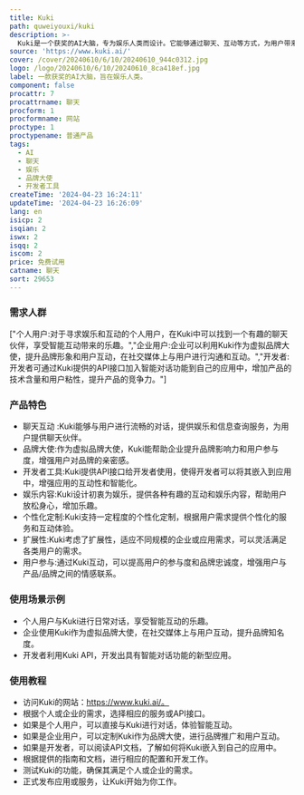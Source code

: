 ```yaml
---
title: Kuki
path: quweiyouxi/kuki
description: >-
  Kuki是一个获奖的AI大脑，专为娱乐人类而设计。它能够通过聊天、互动等方式，为用户带来乐趣和陪伴。Kuki的技术背景深厚，它不仅能够提供娱乐，还能在商业领域中作为虚拟品牌大使，帮助企业扩大用户参与度。此外，Kuki还为开发者提供了API接口，使得Kuki的大脑可以被嵌入到各种应用和头像中，极大地扩展了其应用范围。
source: 'https://www.kuki.ai/'
cover: /cover/20240610/6/10/20240610_944c0312.jpg
logo: /logo/20240610/6/10/20240610_8ca418ef.jpg
label: 一款获奖的AI大脑，旨在娱乐人类。
component: false
procattr: 7
procattrname: 聊天
procform: 1
procformname: 网站
proctype: 1
proctypename: 普通产品
tags:
  - AI
  - 聊天
  - 娱乐
  - 品牌大使
  - 开发者工具
createTime: '2024-04-23 16:24:11'
updateTime: '2024-04-23 16:26:09'
lang: en
isicp: 2
isqian: 2
iswx: 2
isqq: 2
iscom: 2
price: 免费试用
catname: 聊天
sort: 29653
---
```




### 需求人群
["个人用户:对于寻求娱乐和互动的个人用户，在Kuki中可以找到一个有趣的聊天伙伴，享受智能互动带来的乐趣。","企业用户:企业可以利用Kuki作为虚拟品牌大使，提升品牌形象和用户互动，在社交媒体上与用户进行沟通和互动。","开发者:开发者可通过Kuki提供的API接口加入智能对话功能到自己的应用中，增加产品的技术含量和用户粘性，提升产品的竞争力。"]

### 产品特色
* 聊天互动 :Kuki能够与用户进行流畅的对话，提供娱乐和信息查询服务，为用户提供聊天伙伴。
* 品牌大使:作为虚拟品牌大使，Kuki能帮助企业提升品牌影响力和用户参与度，增强用户对品牌的亲密感。
* 开发者工具:Kuki提供API接口给开发者使用，使得开发者可以将其嵌入到应用中，增强应用的互动性和智能化。
* 娱乐内容:Kuki设计初衷为娱乐，提供各种有趣的互动和娱乐内容，帮助用户放松身心，增加乐趣。
* 个性化定制:Kuki支持一定程度的个性化定制，根据用户需求提供个性化的服务和互动体验。
* 扩展性:Kuki考虑了扩展性，适应不同规模的企业或应用需求，可以灵活满足各类用户的需求。
* 用户参与:通过Kuki互动，可以提高用户的参与度和品牌忠诚度，增强用户与产品/品牌之间的情感联系。

### 使用场景示例
* 个人用户与Kuki进行日常对话，享受智能互动的乐趣。
* 企业使用Kuki作为虚拟品牌大使，在社交媒体上与用户互动，提升品牌知名度。
* 开发者利用Kuki API，开发出具有智能对话功能的新型应用。

### 使用教程
* 访问Kuki的网站：https://www.kuki.ai/。
* 根据个人或企业的需求，选择相应的服务或API接口。
* 如果是个人用户，可以直接与Kuki进行对话，体验智能互动。
* 如果是企业用户，可以定制Kuki作为品牌大使，进行品牌推广和用户互动。
* 如果是开发者，可以阅读API文档，了解如何将Kuki嵌入到自己的应用中。
* 根据提供的指南和文档，进行相应的配置和开发工作。
* 测试Kuki的功能，确保其满足个人或企业的需求。
* 正式发布应用或服务，让Kuki开始为你工作。

  
